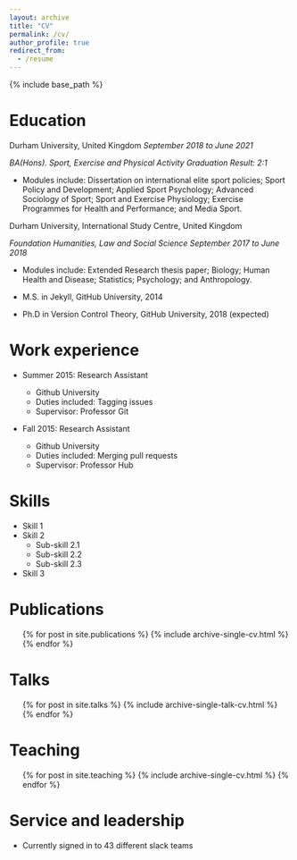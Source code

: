 ```yaml
---
layout: archive
title: "CV"
permalink: /cv/
author_profile: true
redirect_from:
  - /resume
---
```


{% include base_path %}

Education
======
Durham University, United Kingdom <i>*September 2018 to June 2021*</i>      

*BA(Hons). Sport, Exercise and Physical Activity* <i>*Graduation Result: 2:1*</i>     
* Modules include: Dissertation on international elite sport policies; Sport Policy and Development; Applied Sport Psychology; Advanced Sociology of Sport; Sport and Exercise Physiology; Exercise Programmes for Health and Performance; and Media Sport.

Durham University, International Study Centre, United Kingdom

*Foundation Humanities, Law and Social Science* <i>*September 2017 to June 2018*</i>           
* Modules include: Extended Research thesis paper; Biology; Human Health and Disease; Statistics; Psychology; and Anthropology.

* M.S. in Jekyll, GitHub University, 2014
* Ph.D in Version Control Theory, GitHub University, 2018 (expected)

Work experience
======
* Summer 2015: Research Assistant
  * Github University
  * Duties included: Tagging issues
  * Supervisor: Professor Git

* Fall 2015: Research Assistant
  * Github University
  * Duties included: Merging pull requests
  * Supervisor: Professor Hub
  
Skills
======
* Skill 1
* Skill 2
  * Sub-skill 2.1
  * Sub-skill 2.2
  * Sub-skill 2.3
* Skill 3

Publications
======
  <ul>{% for post in site.publications %}
    {% include archive-single-cv.html %}
  {% endfor %}</ul>
  
Talks
======
  <ul>{% for post in site.talks %}
    {% include archive-single-talk-cv.html %}
  {% endfor %}</ul>
  
Teaching
======
  <ul>{% for post in site.teaching %}
    {% include archive-single-cv.html %}
  {% endfor %}</ul>
  
Service and leadership
======
* Currently signed in to 43 different slack teams
